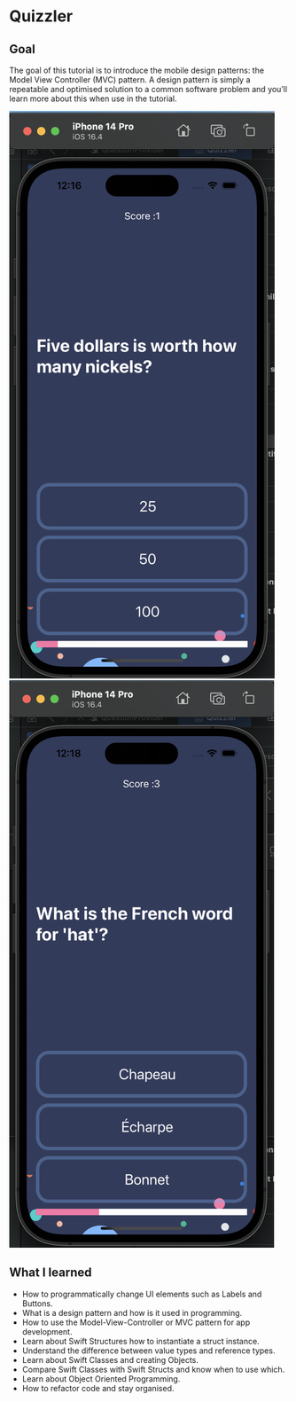 

#  Quizzler

## Goal

The goal of this tutorial is to introduce the mobile design patterns: the Model View Controller (MVC) pattern. A design pattern is simply a repeatable and optimised solution to a common software problem and you’ll learn more about this when use in the tutorial.

![Question1](Documentation/question1.png)
![Question1](Documentation/question2.png)



## What I learned

* How to programmatically change UI elements such as Labels and Buttons.
* What is a design pattern and how is it used in programming.
* How to use the Model-View-Controller or MVC pattern for app development.
* Learn about Swift Structures how to instantiate a struct instance.
* Understand the difference between value types and reference types. 
* Learn about Swift Classes and creating Objects.
* Compare Swift Classes with Swift Structs and know when to use which.
* Learn about Object Oriented Programming.
* How to refactor code and stay organised.
